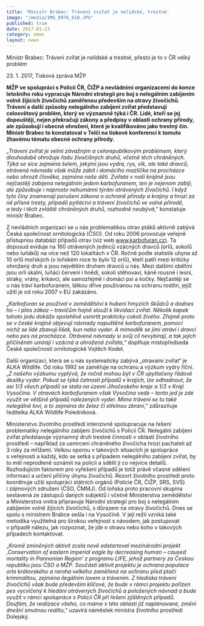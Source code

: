 ```yaml
---
title: 'Ministr Brabec: Trávení zvířat je nelidské, trestné'
image: "/media/IMG_8976_610.JPG"
published: true
date: 2017-01-23
category: news
layout: news
---
```

Ministr Brabec: Trávení zvířat je nelidské a trestné, přesto je to v ČR
velký problém

23. 1. 2017, Tisková zpráva MŽP

**MŽP ve spolupráci s Policií ČR, ČIŽP a nevládními organizacemi do
konce letošního roku vypracuje Národní strategii pro boj s nelegálním
zabíjením volně žijících živočichů zaměřenou především na otravy
živočichů. Trávení a další způsoby nelegálního zabíjení zvířat
představují celosvětový problém, který se významně týká i ČR. Lidé,
kteří se jej dopouštějí, nejen překračují zákony a předpisy v oblasti
ochrany přírody, ale způsobují i obecné ohrožení, které je kvalifikováno
jako trestný čin. Ministr Brabec to konstatoval v Telči na tiskové
konferenci k tomuto žhavému tématu obecné ochrany přírody.**

„*Trávení zvířat je velmi závažným a celorepublikovým problémem, který
dlouhodobě ohrožuje řadu živočišných druhů, včetně těch chráněných. Týká
se sice zejména šelem, jakými jsou vydra, rys, vlk, ale také dravců,
otrávená návnada však může zabít i domácího mazlíčka na procházce nebo
ohrozit člověka, zejména naše děti. Zvířata v naší krajině jsou
nejčastěji zabíjena nelegálním jedem karbofuranem, ten je nejenom
zabíjí, ale způsobuje i naprosto nehumánní týrání otrávených živočichů.
I když tyto činy znamenají porušení zákona o ochraně přírody a krajiny
a hrozí za ně přísné tresty, případů pytláctví a trávení živočichů ve
volné přírodě, a tedy i těch zvláště chráněných druhů, rozhodně
neubývá*,“ konstatuje ministr Brabec.

Z nevládních organizací se u nás problematikou otrav ptáků aktivně
zabývá Česká společnost ornitologická (ČSO). Od roku 2006 provozuje
veřejně přístupnou databázi případů otrav (viz web
[www.karbofuran.cz)][1]. Ta doposud eviduje na 160 otrávených jedinců
vzácných dravců (orlů, sokolů nebo luňáků) na více než 120 lokalitách
v ČR. Ročně podle statistik uhyne až 10 orlů mořských (v loňském roce to
bylo 12 orlů), kteří patří mezi kriticky ohrožený druh a jsou největším
druhem dravců u nás. Mezi dalšími oběťmi jsou orli skalní, luňáci
červení i hnědí, sokoli stěhovaví, káně rousné i lesní, straky, vrány,
krkavci, ale samozřejmě i domácí psi a kočky. Nejčastěji se u nás tráví
karbofuranem, látkou dříve používanou na ochranu rostlin, jejíž užití je
od roku 2007 v EU zakázáno.

„*Karbofuran se používal v zemědělství k hubení hmyzích škůdců a dodnes
ho – i přes zákaz – travičům hojně slouží k likvidaci zvířat. Několik
kapek tohoto jedu dokáže spolehlivě usmrtit prakticky cokoli živého.
Zřejmě proto se v české krajině objevují návnady napuštěné karbofuranem,
pomocí nichž se lidé zbavují lišek, kun nebo vyder. A mimoděk se jimi
otráví i dravci nebo pes na procházce. Otrávené návnady si svůj cíl
nevybírají, a tak jejich přičiněním umírají i vzácná a ohrožená
zvířata*,“ doplňuje místopředseda České společnosti ornitologické
Vojtěch Kodet.

Další organizací, která se u nás systematicky zabývá „otravami zvířat“
je ALKA Wildlife. Od roku 1992 se zaměřuje na ochranu a výzkum vydry
říční. „*Z našeho výzkumu vyplývá, že ročně mohou být v ČR upytlačeny
řádově desítky vyder. Pokud se týká četnosti případů v krajích, lze
odhadnout, že asi 1/3 všech případů se stala na území Jihočeského kraje
a 1/3 v Kraji Vysočina. V otravách karbofuranem však Vysočina
vede – tento jed je zde využit ve většině případů nalezených vyder. Mimo
trávení se tu také nelegálně loví, a to zejména do želez či střelnou
zbraní*,“ zdůrazňuje ředitelka ALKA Wildlife Poledníková.

Ministerstvo životního prostředí intenzivně spolupracuje na řešení
problematiky nelegálního zabíjení živočichů s Policií ČR. Nelegální
zabíjení zvířat představuje významný druh trestné činnosti v oblasti
životního prostředí – například za usmrcení chráněného živočicha hrozí
pachateli až 3 roky za mřížemi. Velkou oporou v takových situacích je
spolupráce s veřejností a každý, kdo se setká s případem nelegálního
zabíjení zvířat, by to měl neprodleně oznámit na policii a sdělit jí co
nejvíce detailů. Rozhodujícím faktorem pro vyřešení případů je totiž
právě včasné sdělení informací a určení příčiny úhynu živočichů. Rezort
životního prostředí proto koordinuje užší spolupráci státních orgánů
(Policie ČR, ČIŽP, SRS, SVS) i zájmových sdružení (ČSO, ČMMJ). Od loňska
proto pracovní skupina sestavená ze zástupců daných subjektů i včetně
Ministerstva zemědělství a Ministerstva vnitra připravuje Národní
strategii pro boj s nelegálním zabíjením volně žijících živočichů,
s důrazem na otravy živočichů. Dnes se spolu s ministrem Brabce sešla
i na Vysočině. V její režii vzniká také metodika využitelná pro širokou
veřejnost s návodem, jak postupovat v případě nálezu, jak rozpoznat, že
jde o otravu nebo koho v takových případech kontaktovat.

„*Kromě zmíněných aktivit zcela nově odstartoval mezinárodní projekt
‚Conservation of eastern imperial eagle by decreasing human – caused
mortality in Pannonian Region‘ z programu LIFE, jehož partnery za Českou
republiku jsou ČSO a MŽP. Součástí aktivit projektu je ochrana populace
orla královského a raroha velkého zaměřená na ochranu před ptačí
kriminalitou, zejména ilegálním lovem a trávením. Z hlediska trávení
živočichů však bude především klíčové, že bude v rámci projektu pořízen
pes vycvičený k hledání otrávených živočichů a položených návnad a bude
využit v rámci spolupráce s Policií ČR při řešení zjištěných případů.
Doufám, že realizace všeho, co máme v této oblasti již naplánované,
změní dnešní smutnou realitu*,“ uzavírá náměstek ministra životního
prostředí Dolejský.


[1]: http://www.karbofuran.cz

